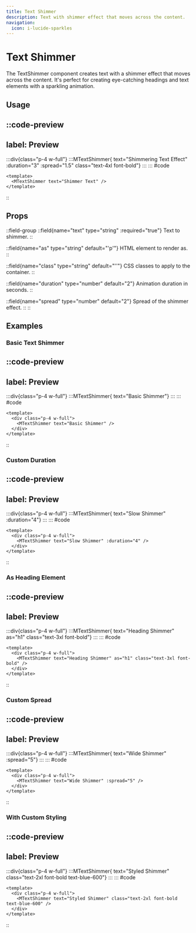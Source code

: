 ```yaml
---
title: Text Shimmer
description: Text with shimmer effect that moves across the content.
navigation:
  icon: i-lucide-sparkles
---
```


# Text Shimmer

The TextShimmer component creates text with a shimmer effect that moves across the content. It's perfect for creating eye-catching headings and text elements with a sparkling animation.

## Usage

::code-preview
---
label: Preview
---
  :::div{class="p-4 w-full"}
    :::MTextShimmer{ text="Shimmering Text Effect" :duration="3" :spread="1.5" class="text-4xl font-bold"}
    :::
  :::
#code
```vue
<template>
  <MTextShimmer text="Shimmer Text" />
</template>
```
::

## Props

::field-group
  ::field{name="text" type="string" :required="true"}
  Text to shimmer.
  ::
  
  ::field{name="as" type="string" default="'p'"}
  HTML element to render as.
  ::
  
  ::field{name="class" type="string" default="''"}
  CSS classes to apply to the container.
  ::
  
  ::field{name="duration" type="number" default="2"}
  Animation duration in seconds.
  ::
  
  ::field{name="spread" type="number" default="2"}
  Spread of the shimmer effect.
  ::
::

## Examples

### Basic Text Shimmer

::code-preview
---
label: Preview
---
  :::div{class="p-4 w-full"}
    :::MTextShimmer{ text="Basic Shimmer"}
    :::
  :::
#code
```vue
<template>
  <div class="p-4 w-full">
    <MTextShimmer text="Basic Shimmer" />
  </div>
</template>
```
::

### Custom Duration

::code-preview
---
label: Preview
---
  :::div{class="p-4 w-full"}
    :::MTextShimmer{ text="Slow Shimmer" :duration="4"}
    :::
  :::
#code
```vue
<template>
  <div class="p-4 w-full">
    <MTextShimmer text="Slow Shimmer" :duration="4" />
  </div>
</template>
```
::

### As Heading Element

::code-preview
---
label: Preview
---
  :::div{class="p-4 w-full"}
    :::MTextShimmer{ text="Heading Shimmer" as="h1" class="text-3xl font-bold"}
    :::
  :::
#code
```vue
<template>
  <div class="p-4 w-full">
    <MTextShimmer text="Heading Shimmer" as="h1" class="text-3xl font-bold" />
  </div>
</template>
```
::

### Custom Spread

::code-preview
---
label: Preview
---
  :::div{class="p-4 w-full"}
    :::MTextShimmer{ text="Wide Shimmer" :spread="5"}
    :::
  :::
#code
```vue
<template>
  <div class="p-4 w-full">
    <MTextShimmer text="Wide Shimmer" :spread="5" />
  </div>
</template>
```
::

### With Custom Styling

::code-preview
---
label: Preview
---
  :::div{class="p-4 w-full"}
    :::MTextShimmer{ text="Styled Shimmer" class="text-2xl font-bold text-blue-600"}
    :::
  :::
#code
```vue
<template>
  <div class="p-4 w-full">
    <MTextShimmer text="Styled Shimmer" class="text-2xl font-bold text-blue-600" />
  </div>
</template>
```
::
